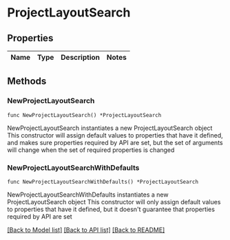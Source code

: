 # ProjectLayoutSearch

## Properties

Name | Type | Description | Notes
------------ | ------------- | ------------- | -------------

## Methods

### NewProjectLayoutSearch

`func NewProjectLayoutSearch() *ProjectLayoutSearch`

NewProjectLayoutSearch instantiates a new ProjectLayoutSearch object
This constructor will assign default values to properties that have it defined,
and makes sure properties required by API are set, but the set of arguments
will change when the set of required properties is changed

### NewProjectLayoutSearchWithDefaults

`func NewProjectLayoutSearchWithDefaults() *ProjectLayoutSearch`

NewProjectLayoutSearchWithDefaults instantiates a new ProjectLayoutSearch object
This constructor will only assign default values to properties that have it defined,
but it doesn't guarantee that properties required by API are set


[[Back to Model list]](../README.md#documentation-for-models) [[Back to API list]](../README.md#documentation-for-api-endpoints) [[Back to README]](../README.md)


